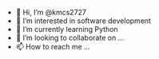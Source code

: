 - 👋 Hi, I’m @kmcs2727
- 👀 I’m interested in software development
- 🌱 I’m currently learning Python
- 💞️ I’m looking to collaborate on ...
- 📫 How to reach me ...

<!---
kmcs2727/kmcs2727 is a ✨ special ✨ repository because its `README.md` (this file) appears on your GitHub profile.
You can click the Preview link to take a look at your changes.
--->

